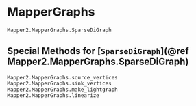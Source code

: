 # MapperGraphs

```@docs
Mapper2.MapperGraphs.SparseDiGraph
```

## Special Methods for [`SparseDiGraph`](@ref Mapper2.MapperGraphs.SparseDiGraph)

```@docs
Mapper2.MapperGraphs.source_vertices
Mapper2.MapperGraphs.sink_vertices
Mapper2.MapperGraphs.make_lightgraph
Mapper2.MapperGraphs.linearize
```
